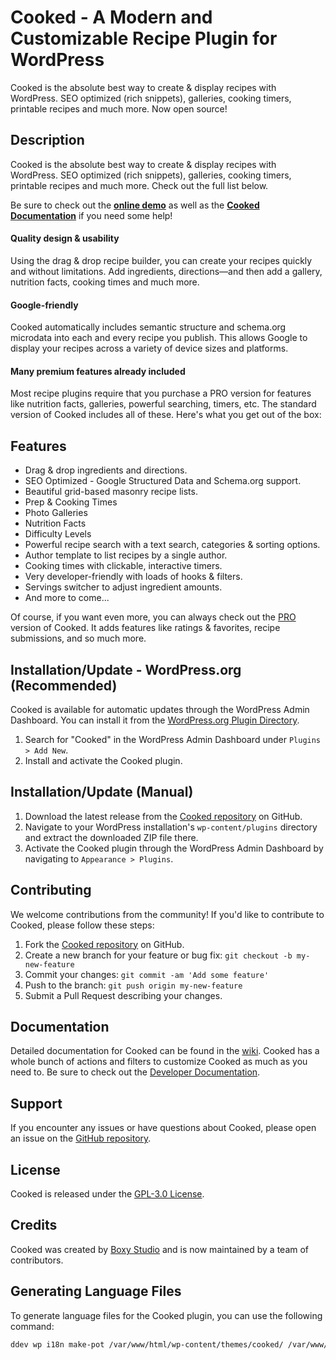 # Cooked - A Modern and Customizable Recipe Plugin for WordPress

Cooked is the absolute best way to create & display recipes with WordPress. SEO optimized (rich snippets), galleries, cooking timers, printable recipes and much more. Now open source!

## Description

Cooked is the absolute best way to create & display recipes with WordPress. SEO optimized (rich snippets), galleries, cooking timers, printable recipes and much more. Check out the full list below.

Be sure to check out the **[online demo](https://demos.boxystudio.com/cooked/)** as well as the **[Cooked Documentation](http://docs.cooked.pro/)** if you need some help!

#### Quality design & usability

Using the drag & drop recipe builder, you can create your recipes quickly and without limitations. Add ingredients, directions—and then add a gallery, nutrition facts, cooking times and much more.

#### Google-friendly

Cooked automatically includes semantic structure and schema.org microdata into each and every recipe you publish. This allows Google to display your recipes across a variety of device sizes and platforms.

#### Many premium features already included

Most recipe plugins require that you purchase a PRO version for features like nutrition facts, galleries, powerful searching, timers, etc. The standard version of Cooked includes all of these. Here's what you get out of the box:

## Features

* Drag & drop ingredients and directions.
* SEO Optimized - Google Structured Data and Schema.org support.
* Beautiful grid-based masonry recipe lists.
* Prep & Cooking Times
* Photo Galleries
* Nutrition Facts
* Difficulty Levels
* Powerful recipe search with a text search, categories & sorting options.
* Author template to list recipes by a single author.
* Cooking times with clickable, interactive timers.
* Very developer-friendly with loads of hooks & filters.
* Servings switcher to adjust ingredient amounts.
* And more to come...

Of course, if you want even more, you can always check out the [PRO](https://cooked.pro) version of Cooked. It adds features like ratings & favorites, recipe submissions, and so much more.

## Installation/Update - WordPress.org (Recommended)

Cooked is available for automatic updates through the WordPress Admin Dashboard. You can install it from the [WordPress.org Plugin Directory](https://wordpress.org/plugins/cooked/).

1. Search for "Cooked" in the WordPress Admin Dashboard under `Plugins > Add New`.
2. Install and activate the Cooked plugin.

## Installation/Update (Manual)

1. Download the latest release from the [Cooked repository](https://github.com/XjSv/Cooked) on GitHub.
2. Navigate to your WordPress installation's `wp-content/plugins` directory and extract the downloaded ZIP file there.
3. Activate the Cooked plugin through the WordPress Admin Dashboard by navigating to `Appearance > Plugins`.

## Contributing

We welcome contributions from the community! If you'd like to contribute to Cooked, please follow these steps:

1. Fork the [Cooked repository](https://github.com/XjSv/Cooked) on GitHub.
2. Create a new branch for your feature or bug fix: `git checkout -b my-new-feature`
3. Commit your changes: `git commit -am 'Add some feature'`
4. Push to the branch: `git push origin my-new-feature`
5. Submit a Pull Request describing your changes.

## Documentation

Detailed documentation for Cooked can be found in the [wiki](https://github.com/XjSv/Cooked/wiki).
Cooked has a whole bunch of actions and filters to customize Cooked as much as you need to. Be sure to check out the [Developer Documentation](https://github.com/XjSv/Cooked/wiki).

## Support

If you encounter any issues or have questions about Cooked, please open an issue on the [GitHub repository](https://github.com/XjSv/Cooked/issues).

## License

Cooked is released under the [GPL-3.0 License](https://github.com/XjSv/Cooked/blob/main/LICENSE).

## Credits

Cooked was created by [Boxy Studio](https://www.boxystudio.com) and is now maintained by a team of contributors.

## Generating Language Files

To generate language files for the Cooked plugin, you can use the following command:

```bash
ddev wp i18n make-pot /var/www/html/wp-content/themes/cooked/ /var/www/html/wp-content/themes/cooked/languages/cooked.pot
```
